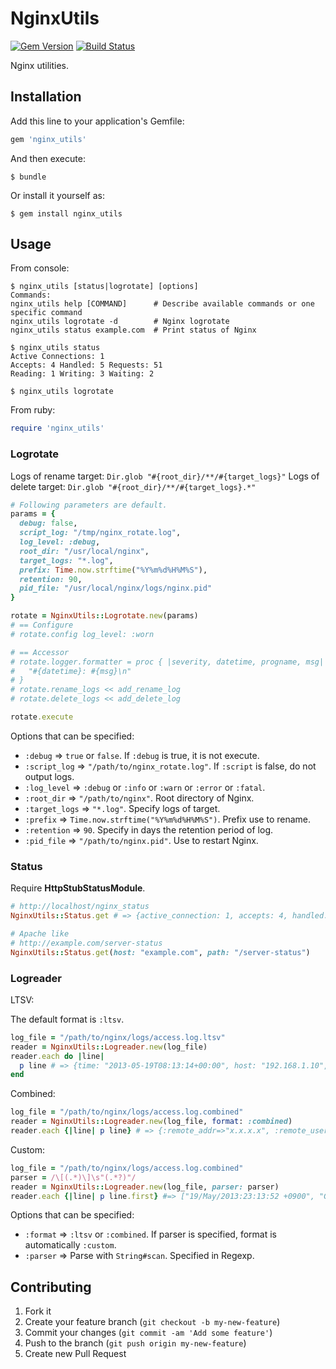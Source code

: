 # NginxUtils

[![Gem Version](https://badge.fury.io/rb/nginx_utils.png)](http://badge.fury.io/rb/nginx_utils)
[![Build Status](https://travis-ci.org/i2bskn/nginx_utils.png?branch=master)](https://travis-ci.org/i2bskn/nginx_utils)

Nginx utilities.

## Installation

Add this line to your application's Gemfile:

```ruby
gem 'nginx_utils'
```

And then execute:

    $ bundle

Or install it yourself as:

    $ gem install nginx_utils

## Usage

From console:

    $ nginx_utils [status|logrotate] [options]
    Commands:
    nginx_utils help [COMMAND]      # Describe available commands or one specific command
    nginx_utils logrotate -d        # Nginx logrotate
    nginx_utils status example.com  # Print status of Nginx

    $ nginx_utils status
    Active Connections: 1
    Accepts: 4 Handled: 5 Requests: 51
    Reading: 1 Writing: 3 Waiting: 2

    $ nginx_utils logrotate

From ruby:

```ruby
require 'nginx_utils'
```

### Logrotate

Logs of rename target: `Dir.glob "#{root_dir}/**/#{target_logs}"`
Logs of delete target: `Dir.glob "#{root_dir}/**/#{target_logs}.*"`

```ruby
# Following parameters are default.
params = {
  debug: false,
  script_log: "/tmp/nginx_rotate.log",
  log_level: :debug,
  root_dir: "/usr/local/nginx",
  target_logs: "*.log",
  prefix: Time.now.strftime("%Y%m%d%H%M%S"),
  retention: 90,
  pid_file: "/usr/local/nginx/logs/nginx.pid"
}

rotate = NginxUtils::Logrotate.new(params)
# == Configure
# rotate.config log_level: :worn

# == Accessor
# rotate.logger.formatter = proc { |severity, datetime, progname, msg|
#   "#{datetime}: #{msg}\n"
# }
# rotate.rename_logs << add_rename_log
# rotate.delete_logs << add_delete_log

rotate.execute
```

Options that can be specified:

* `:debug` => `true` or `false`. If `:debug` is true, it is not execute.
* `:script_log` => `"/path/to/nginx_rotate.log"`. If `:script` is false, do not output logs.
* `:log_level` => `:debug` or `:info` or `:warn` or `:error` or `:fatal`.
* `:root_dir` => `"/path/to/nginx"`. Root directory of Nginx.
* `:target_logs` => `"*.log"`. Specify logs of target.
* `:prefix` => `Time.now.strftime("%Y%m%d%H%M%S")`. Prefix use to rename.
* `:retention` => `90`. Specify in days the retention period of log.
* `:pid_file` => `"/path/to/nginx.pid"`. Use to restart Nginx.

### Status

Require **HttpStubStatusModule**.

```ruby
# http://localhost/nginx_status
NginxUtils::Status.get # => {active_connection: 1, accepts: 4, handled: 5, requests: 51, reading: 1, writing: 3, waiting: 2}

# Apache like
# http://example.com/server-status
NginxUtils::Status.get(host: "example.com", path: "/server-status")
```

### Logreader

LTSV:

The default format is `:ltsv`.

```ruby
log_file = "/path/to/nginx/logs/access.log.ltsv"
reader = NginxUtils::Logreader.new(log_file)
reader.each do |line|
  p line # => {time: "2013-05-19T08:13:14+00:00", host: "192.168.1.10", ...}
end
```

Combined:

```ruby
log_file = "/path/to/nginx/logs/access.log.combined"
reader = NginxUtils::Logreader.new(log_file, format: :combined)
reader.each {|line| p line} # => {:remote_addr=>"x.x.x.x", :remote_user=>"-", :time_local=>"19/May/2013:23:14:04 +0900", :request=>"GET / HTTP/1.1", :status=>"200", :body_bytes_sent=>"564", :http_referer=>"-", :http_user_agent=>"-"}
```

Custom:

```ruby
log_file = "/path/to/nginx/logs/access.log.combined"
parser = /\[(.*)\]\s"(.*?)"/
reader = NginxUtils::Logreader.new(log_file, parser: parser)
reader.each {|line| p line.first} #=> ["19/May/2013:23:13:52 +0900", "GET / HTTP/1.1"]
```

Options that can be specified:

* `:format` => `:ltsv` or `:combined`. If parser is specified, format is automatically `:custom`.
* `:parser` => Parse with `String#scan`. Specified in Regexp.

## Contributing

1. Fork it
2. Create your feature branch (`git checkout -b my-new-feature`)
3. Commit your changes (`git commit -am 'Add some feature'`)
4. Push to the branch (`git push origin my-new-feature`)
5. Create new Pull Request